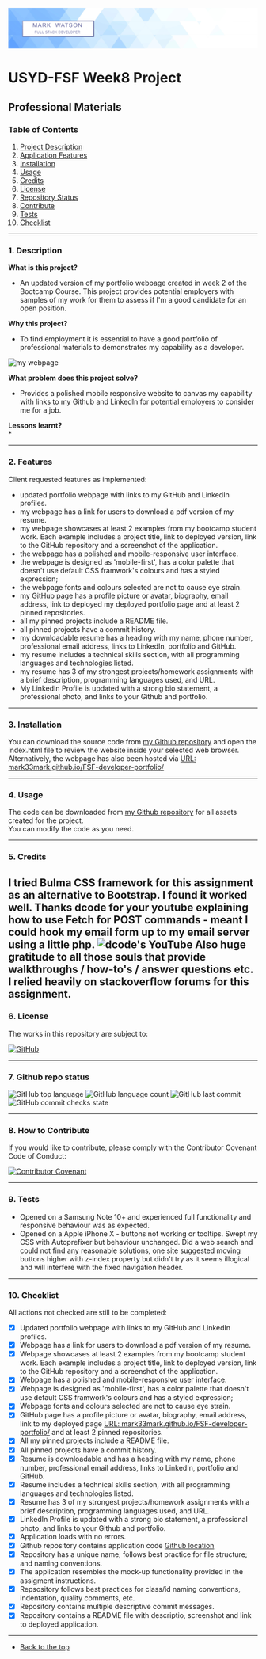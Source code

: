 ![Mark Watson](./img/JPG_portfolio_banner_2245x368.jpg)
# USYD-FSF Week8 Project
## Professional Materials

### Table of Contents  
  
   1. [Project Description](#1-description)
   2. [Application Features](#2-features)
   3. [Installation](#3-installation)
   4. [Usage](#4-usage)
   5. [Credits](#5-credits)
   6. [License](#6-license)
   7. [Repository Status](#7-github-repo-status)
   8. [Contribute](#8-how-to-contribute)
   9. [Tests](#9-tests)
   10. [Checklist](#10-checklist)

---
### 1. Description  
**What is this project?**  
* An updated version of my portfolio webpage created in week 2 of the Bootcamp Course.  This project provides potential employers with samples of my work for them to assess if I'm a good candidate for an open position.  

**Why this project?**  
* To find employment it is essential to have a good portfolio of professional materials to demonstrates my capability as a developer. 

![my webpage](./img/JPG_Webpage_210902.jpeg)

**What problem does this project solve?**  
* Provides a polished mobile responsive website to canvas my capability with links to my Github and LinkedIn for potential employers to consider me for a job.

**Lessons learnt?**  
* 

---
### 2. Features  
Client requested features as implemented:  
- updated portfolio webpage with links to my GitHub and LinkedIn profiles.
- my webpage has a link for users to download a pdf version of my resume.
- my webpage showcases at least 2 examples from my bootcamp student work.  Each example includes a project title, link to deployed version, link to the GitHub repository and a screenshot of the application.
- the webpage has a polished and mobile-responsive user interface.
- the webpage is designed as 'mobile-first', has a color palette that doesn't use default CSS framwork's colours and has a styled expression;
- the webpage fonts and colours selected are not to cause eye strain.
- my GitHub page has a profile picture or avatar, biography, email address, link to deployed my deployed portfolio page and at least 2 pinned repositories.
- all my pinned projects include a README file.
- all pinned projects have a commit history.
- my downloadable resume has a heading with my name, phone number, professional email address, links to LinkedIn, portfolio and GitHub.
- my resume includes a technical skills section, with all programming languages and technologies listed.
- my resume has 3 of my strongest projects/homework assignments with a brief description, programming languages used, and URL.
- My LinkedIn Profile is updated with a strong bio statement, a professional photo, and links to your Github and portfolio.

---
### 3. Installation  
You can download the source code from [my Github repository](https://github.com/Mark33Mark/FSF-developer-portfolio)  and open the index.html file to review the website inside your selected web browser.  
Alternatively, the webpage has also been hosted via [URL: mark33mark.github.io/FSF-developer-portfolio/](ttps://mark33mark.github.io/FSF-developer-portfolio/)

---
### 4. Usage  
The code can be downloaded from [my Github repository](https://github.com/Mark33Mark/FSF-developer-portfolio) for all assets created for the project.  
You can modify the code as you need.

---
### 5. Credits  
I tried Bulma CSS framework for this assignment as an alternative to Bootstrap.  I found it worked well.
Thanks dcode for your youtube explaining how to use Fetch for POST commands - meant I could hook my email form up to my email server using a little php.  ![dcode's YouTube](https://www.youtube.com/watch?v=c3qWHnJJbSY)
Also huge gratitude to all those souls that provide walkthroughs / how-to's / answer questions etc.  I relied heavily on stackoverflow forums for this assignment.
---
### 6. License  
 The works in this repository are subject to:  

[![GitHub](https://img.shields.io/github/license/Mark33Mark/my-portfolio)](docs/LICENSE.md)

---
### 7. Github repo status  

![GitHub top language](https://img.shields.io/github/languages/top/Mark33Mark/FSF-developer-portfolio)
![GitHub language count](https://img.shields.io/github/languages/count/Mark33Mark/FSF-developer-portfolio)
![GitHub last commit](https://img.shields.io/github/last-commit/Mark33Mark/FSF-developer-portfolio)
![GitHub commit checks state](https://img.shields.io/github/checks-status/Mark33Mark/FSF-developer-portfolio/e09fbefe6eee5fa5a8e4f3d2a7f613845b509fc3)

---
### 8. How to Contribute
 If you would like to contribute, please comply with the Contributor Covenant Code of Conduct:  

[![Contributor Covenant](https://img.shields.io/badge/Contributor%20Covenant-2.1-4baaaa.svg)](doc/code_of_conduct.md)

---
### 9. Tests  
- Opened on a Samsung Note 10+ and experienced full functionality and responsive behaviour was as expected.
- Opened on a Apple iPhone X - buttons not working or tooltips.  Swept my CSS with Autoprefixer but behaviour unchanged.  Did a web search and could not find any reasonable solutions, one site suggested moving buttons higher with z-index property but didn't try as it seems illogical and will interfere with the fixed navigation header.

---
### 10. Checklist  
 All actions not checked are still to be completed:
* [x]  Updated portfolio webpage with links to my GitHub and LinkedIn profiles.
* [x]  Webpage has a link for users to download a pdf version of my resume.
* [x]  Webpage showcases at least 2 examples from my bootcamp student work.  Each example includes a project title, link to deployed version, link to the GitHub repository and a screenshot of the application.
* [x]  Webpage has a polished and mobile-responsive user interface.
* [x]  Webpage is designed as 'mobile-first', has a color palette that doesn't use default CSS framwork's colours and has a styled expression;
* [x]  Webpage fonts and colours selected are not to cause eye strain.
* [x]  GitHub page has a profile picture or avatar, biography, email address, link to my deployed page [URL: mark33mark.github.io/FSF-developer-portfolio/](ttps://mark33mark.github.io/FSF-developer-portfolio/) and at least 2 pinned repositories.
* [x]  All my pinned projects include a README file.
* [x]  All pinned projects have a commit history.
* [x]  Resume is downloadable and has a heading with my name, phone number, professional email address, links to LinkedIn, portfolio and GitHub.
* [x]  Resume includes a technical skills section, with all programming languages and technologies listed.
* [x]  Resume has 3 of my strongest projects/homework assignments with a brief description, programming languages used, and URL.
* [x]  LinkedIn Profile is updated with a strong bio statement, a professional photo, and links to your Github and portfolio. 
  * [x]  Application loads with no errors.
  * [x]  Github repository contains application code [Github location](https://github.com/Mark33Mark/FSF-developer-portfolio)
  * [x]  Repository has a unique name; follows best practice for file structure; and naming conventions.
  * [x]  The application resembles the mock-up functionality provided in the assigment instructions.
  * [x]  Repsository follows best practices for class/id naming conventions, indentation, quality comments, etc.
  * [x]  Repository contains multiple descriptive commit messages.
  * [x]  Repository contains a README file with descriptio, screenshot and link to deployed application.
---

- [Back to the top](#usyd-fsf-week8-project)